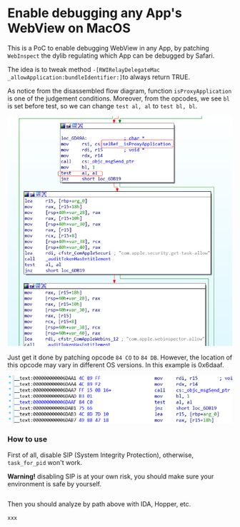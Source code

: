 # Enable debugging any App's WebView on MacOS

This is a PoC to enable debugging WebView in any App, by patching `WebInspect` the dylib regulating which App can be debugged by Safari.

The idea is to tweak method `-[RWIRelayDelegateMac _allowApplication:bundleIdentifier:]`to always return TRUE.

As notice from the disassembled flow diagram, function `isProxyApplication` is one of the judgement conditions. Moreover, from the opcodes, we see `bl` is set before test, so we can change `test al, al` to `test bl, bl`.

![Flow diagram](Image/01.png)

Just get it done by patching opcode `84 CO` to `84 DB`. However, the location of this opcode may vary in different OS versions. In this example is 0x6daaf. 

![opcode](Image/02.png)

### How to use

First of all, disable SIP (System Integrity Protection), otherwise, `task_for_pid` won't work. 

**Warning!** disabling SIP is at your own risk, you should make sure your environment is safe by yourself.

```bash

```



Then you should analyze by path above with IDA, Hopper, etc.

```objc
xxx
```

